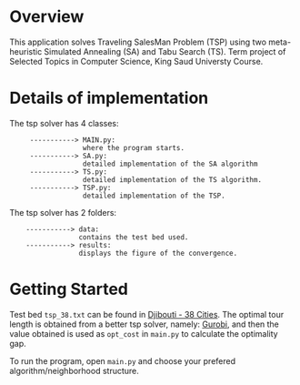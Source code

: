 # Overview
This application solves Traveling SalesMan Problem (TSP) using two meta-heuristic Simulated Annealing (SA) and Tabu Search (TS).
Term project of Selected Topics in Computer Science, King Saud Universty Course.

# Details of implementation 
The tsp solver has 4 classes: 


         -----------> MAIN.py:
                      where the program starts.
         -----------> SA.py:
                      detailed implementation of the SA algorithm
         -----------> TS.py:
                      detailed implementation of the TS algorithm.
         -----------> TSP.py:
                      detailed implementation of the TSP.

The tsp solver has 2 folders:

        -----------> data:
                     contains the test bed used.
        -----------> results:
                     displays the figure of the convergence.
                     
 # Getting Started
 Test bed `tsp_38.txt` can be found in [Djibouti - 38 Cities](http://www.math.uwaterloo.ca/tsp/world/countries.html#DJ).
 The optimal tour length is obtained from a better tsp solver, namely: [Gurobi](https://www.gurobi.com/documentation/9.1/examples/tsp_py.html), and then the value obtained is used as `opt_cost` in `main.py` to calculate the optimality gap.

 To run the program, open `main.py` and choose your prefered algorithm/neighborhood structure.
